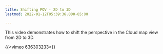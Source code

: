 ```yaml
---
title: Shifting POV - 2D to 3D
lastmod: 2022-01-12T05:39:36.000-05:00

---
```

This video demonstrates how to shift the perspective in the Cloud map view from 2D to 3D.

{{<vimeo 636303233>}}